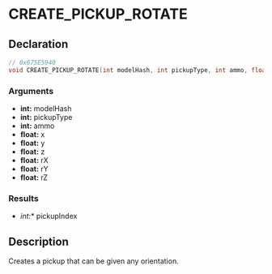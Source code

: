 # CREATE_PICKUP_ROTATE

## Declaration
```cpp
// 0x675E5940
void CREATE_PICKUP_ROTATE(int modelHash, int pickupType, int ammo, float x, float y, float z, float rX, float rY, float rZ, int* pickupIndex);
```

### Arguments
- **int:** modelHash
- **int:** pickupType
- **int:** ammo
- **float:** x
- **float:** y
- **float:** z
- **float:** rX
- **float:** rY
- **float:** rZ

### Results
- **int*:** pickupIndex

## Description
Creates a pickup that can be given any orientation.